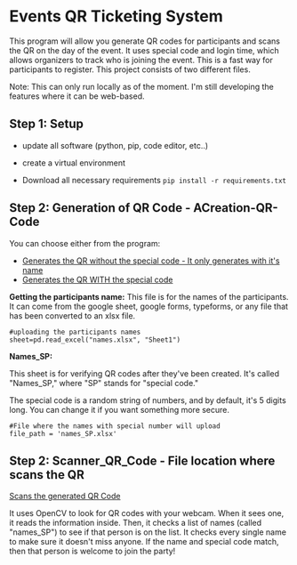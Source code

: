 # Events QR Ticketing System

This program will allow you generate QR codes for participants and scans the QR on the day of the event. It uses special code and login time, which allows organizers to track who is joining the event. This is a fast way for participants to register.
This project consists of two different files.

Note: This can only run locally as of the moment. I'm still developing the features where it can be web-based.

## Step 1: Setup
- update all software (python, pip, code editor, etc..)
- create a virtual environment

- Download all necessary requirements
`pip install -r requirements.txt`

## Step 2: Generation of QR Code - ACreation-QR-Code

You can choose either from the program:

* [Generates the QR without the special code - It only generates with it's name](https://github.com/Aleana-Beat0/Qr_Code/blob/c4fed838d6ea797334f077ae8394a01c14bb04bb/ACreation_QR_Code/generates_QR._WSP.py)
* [Generates the QR WITH the special code](https://github.com/Aleana-Beat0/Qr_Code/blob/main/ACreation_QR_Code/generates_QR_SC.py)


**Getting the participants name:**
This file is for the names of the participants. It can come from the google sheet, google forms, typeforms, or any file that has been converted to an xlsx file. 
````
#uploading the participants names
sheet=pd.read_excel("names.xlsx", "Sheet1")
````

**Names_SP:**

This sheet is for verifying QR codes after they've been created.  It's called "Names_SP," where "SP" stands for "special code."

The special code is a random string of numbers, and by default, it's 5 digits long.  You can change it if you want something more secure.
````
#File where the names with special number will upload
file_path = 'names_SP.xlsx'
````



## Step 2: Scanner_QR_Code - File location where scans the QR
[Scans the generated QR Code](https://github.com/Aleana-Beat0/Qr_Code/blob/main/BScanning_QR_Code/Actual_scanner.py)


It uses OpenCV to look for QR codes with your webcam. When it sees one, it reads the information inside. Then, it checks a list of names (called "names_SP") to see if that person is on the list. It checks every single name to make sure it doesn't miss anyone. If the name and special code match, then that person is welcome to join the party!